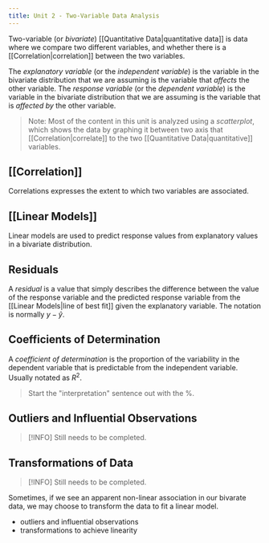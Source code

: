 ```yaml
---
title: Unit 2 - Two-Variable Data Analysis
---
```

Two-variable (or *bivariate*) [[Quantitative Data|quantitative data]] is data where we compare two different variables, and whether there is a [[Correlation|correlation]] between the two variables.

The *explanatory variable* (or the *independent variable*) is the variable in the bivariate distribution that we are assuming is the variable that *affects* the other variable. The *response variable* (or the *dependent variable*) is the variable in the bivariate distribution that we are assuming is the variable that is *affected by* the other variable.

> Note: Most of the content in this unit is analyzed using a *scatterplot*, which shows the data by graphing it between two axis that [[Correlation|correlate]] to the two [[Quantitative Data|quantitative]] variables.

## [[Correlation]]

Correlations expresses the extent to which two variables are associated.

## [[Linear Models]]

Linear models are used to predict response values from explanatory values in a bivariate distribution.

## Residuals
A *residual* is a value that simply describes the difference between the value of the response variable and the predicted response variable from the [[Linear Models|line of best fit]] given the explanatory variable. The notation is normally $y-\hat{y}$.

## Coefficients of Determination
A *coefficient of determination* is the proportion of the variability in the dependent variable that is predictable from the independent variable. Usually notated as $R^2$.
> Start the "interpretation" sentence out with the %.

## Outliers and Influential Observations
> [!INFO]
> Still needs to be completed.

## Transformations of Data
> [!INFO]
> Still needs to be completed.

Sometimes, if we see an apparent non-linear association in our bivarate data, we may choose to transform the data to fit a linear model.
- outliers and influential observations
- transformations to achieve linearity